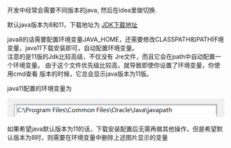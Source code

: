 
开发中经常会需要不同版本的java, 然后在idea里做切换.

默认java版本为8和11，下载地址为
[JDK下载地址](https://www.oracle.com/java/technologies/downloads/ ':target=_blank')

java8的话需要配置环境变量JAVA_HOME，还需要修改CLASSPATH和PATH环境变量，java11下载安装即可，自动配置环境变量。    
注意的是11版的Jdk比较高级，不仅没有 Jre文件，而且它会在path中自动配置一个环境变量。
由于这个文件优先级比较高，就导致即使你设置了环境变量，你使用cmd查看 版本的时候，它总会显示java版本为11版。

java11配置的环境变量为

![](../../images/java/base/multiJava/multiJava1.png)

如果希望java默认版本为11的话，下载安装配置后无需再做其他操作，但是希望默认版本为8时，则需要在环境变量中删除上述图片显示的变量

